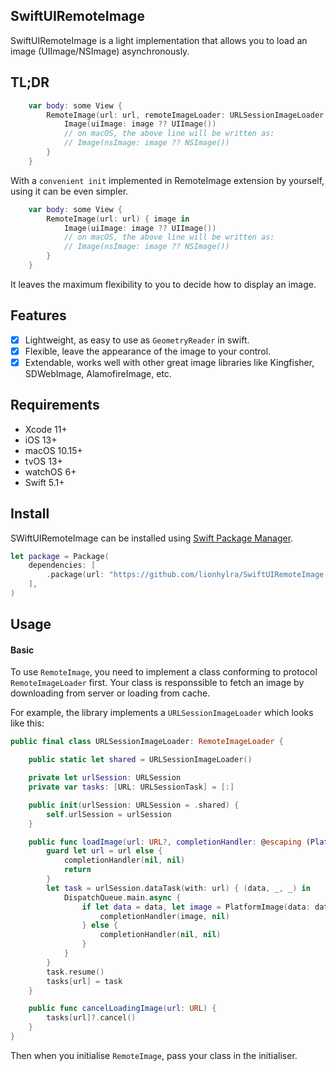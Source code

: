 ## SwiftUIRemoteImage

SwiftUIRemoteImage is a light implementation that allows you to load an image (UIImage/NSImage) asynchronously.

## TL;DR

```swift
    var body: some View {
        RemoteImage(url: url, remoteImageLoader: URLSessionImageLoader.shared) { image in
            Image(uiImage: image ?? UIImage())
            // on macOS, the above line will be written as:
            // Image(nsImage: image ?? NSImage())
        }
    }
```

With a `convenient init` implemented in RemoteImage extension by yourself, using it can be even simpler.

```swift
    var body: some View {
        RemoteImage(url: url) { image in
            Image(uiImage: image ?? UIImage())
            // on macOS, the above line will be written as:
            // Image(nsImage: image ?? NSImage())            
        }
    }
```

It leaves the maximum flexibility to you to decide how to display an image.

## Features

- [x] Lightweight, as easy to use as `GeometryReader` in swift.
- [x] Flexible, leave the appearance of the image to your control.
- [x] Extendable, works well with other great image libraries like Kingfisher, SDWebImage, AlamofireImage, etc.

## Requirements

+ Xcode 11+
+ iOS 13+
+ macOS 10.15+
+ tvOS 13+
+ watchOS 6+
+ Swift 5.1+

## Install

SWiftUIRemoteImage can be installed using [Swift Package Manager](https://swift.org/package-manager/).

```swift
let package = Package(
    dependencies: [
        .package(url: "https://github.com/lionhylra/SwiftUIRemoteImage.git", from: "1.0.0")
    ],
)
```

## Usage

#### Basic

To use `RemoteImage`, you need to implement a class conforming to protocol `RemoteImageLoader` first. Your class is responssible to fetch an image by downloading from server or loading from cache.

For example, the library implements a `URLSessionImageLoader` which looks like this:

```swift
public final class URLSessionImageLoader: RemoteImageLoader {

    public static let shared = URLSessionImageLoader()

    private let urlSession: URLSession
    private var tasks: [URL: URLSessionTask] = [:]

    public init(urlSession: URLSession = .shared) {
        self.urlSession = urlSession
    }

    public func loadImage(url: URL?, completionHandler: @escaping (PlatformImage?, [RemoteImageUserInfoKey : Any]?) -> Void) {
        guard let url = url else {
            completionHandler(nil, nil)
            return
        }
        let task = urlSession.dataTask(with: url) { (data, _, _) in
            DispatchQueue.main.async {
                if let data = data, let image = PlatformImage(data: data) {
                    completionHandler(image, nil)
                } else {
                    completionHandler(nil, nil)
                }
            }
        }
        task.resume()
        tasks[url] = task
    }

    public func cancelLoadingImage(url: URL) {
        tasks[url]?.cancel()
    }
}
```

Then when you initialise `RemoteImage`, pass your class in the initialiser.


